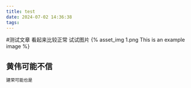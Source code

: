 ```yaml
---
title: test
date: 2024-07-02 14:36:38
tags:
---
```

#测试文章
看起来比较正常
试试图片
{% asset_img 1.png This is an example image %}

## 黄伟可能不信
``` bash
建荣可能也是
```